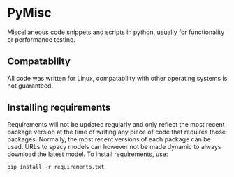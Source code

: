 # PyMisc
Miscellaneous code snippets and scripts in python, usually for functionality or performance testing.

## Compatability
All code was written for Linux, compatability with other operating systems is not guaranteed.

## Installing requirements
Requirements will not be updated regularly and only reflect the most recent package version at the time of writing any piece of code that requires those packages. Normally, the most recent versions of each package can be used. URLs to spacy models can however not be made dynamic to always download the latest model. To install requirements, use:

`pip install -r requirements.txt`
